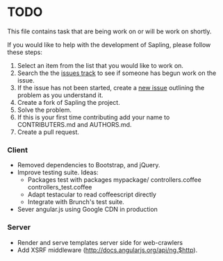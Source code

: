 # TODO

This file contains task that are being work on or will be work on shortly.

If you would like to help with the development of Sapling, please follow these steps:

1. Select an item from the list that you would like to work on.
2. Search the the [issues track](https://github.com/scotch/sapling/issues/) to see if someone has begun work on the issue.
3. If the issue has not been started, create a [new issue](https://github.com/scotch/sapling/issues/new) outlining the problem as you understand it.
4. Create a fork of Sapling the project.
5. Solve the problem.
6. If this is your first time contributing add your name to CONTRIBUTERS.md and AUTHORS.md.
7. Create a pull request.

### Client
- Removed dependencies to Bootstrap, and jQuery.
- Improve testing suite. Ideas:
  - Packages test with packages
    mypackage/
      controllers.coffee
      controllers_test.coffee
  - Adapt testacular to read coffeescript directly
  - Integrate with Brunch's test suite.
- Sever angular.js using Google CDN in production

### Server
- Render and serve templates server side for web-crawlers
- Add XSRF middleware (http://docs.angularjs.org/api/ng.$http).